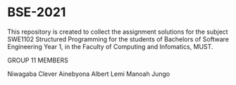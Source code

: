 # BSE-2021
This repository is created to collect the assignment solutions for the subject SWE1102 Structured Programming for the students of Bachelors of Software Engineering Year 1, in the Faculty of Computing and Infomatics, MUST.

GROUP 11 MEMBERS

Niwagaba Clever
Ainebyona Albert
Lemi Manoah Jungo
